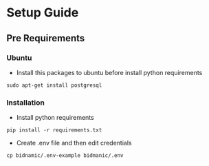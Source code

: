 # Setup Guide
## Pre Requirements
### Ubuntu

* Install this packages to ubuntu before install python requirements

```text
sudo apt-get install postgresql
```

### Installation

* Install python requirements

```text
pip install -r requirements.txt
```

* Create .env file and then edit credentials

```text
cp bidnamic/.env-example bidmanic/.env
```
